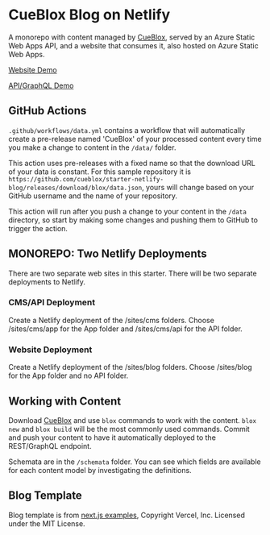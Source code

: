 # CueBlox Blog on Netlify

A monorepo with content managed by [CueBlox](https://www.cueblox.com), served by an Azure Static Web Apps API, and a website that consumes it, also hosted on Azure Static Web Apps.

[Website Demo]()

[API/GraphQL Demo]()

## GitHub Actions

`.github/workflows/data.yml` contains a workflow that will automatically create a pre-release named 'CueBlox' of your processed content every time you make a change to content in the `/data/` folder.

This action uses pre-releases with a fixed name so that the download URL of your data is constant. For this sample repository it is `https://github.com/cueblox/starter-netlify-blog/releases/download/blox/data.json`, yours will change based on your GitHub username and the name of your repository.

This action will run after you push a change to your content in the `/data` directory, so start by making some changes and pushing them to GitHub to trigger the action.

## MONOREPO: Two Netlify Deployments

There are two separate web sites in this starter. There will be two separate deployments to Netlify.

### CMS/API Deployment

Create a Netlify deployment of the /sites/cms folders. Choose /sites/cms/app for the App folder and /sites/cms/api for the API folder.


### Website Deployment

Create a Netlify deployment of the /sites/blog folders. Choose /sites/blog for the App folder and no API folder. 

## Working with Content

Download [CueBlox](https://github.com/cueblox/blox) and use `blox` commands to work with the content. `blox new` and `blox build` will be the most commonly used commands. Commit and push your content to have it automatically deployed to the REST/GraphQL endpoint.

Schemata are in the `/schemata` folder. You can see which fields are available for each content model by investigating the definitions.

## Blog Template

Blog template is from [next.js examples](https://github.com/vercel/next.js/tree/canary/examples), Copyright Vercel, Inc. Licensed under the MIT License.

